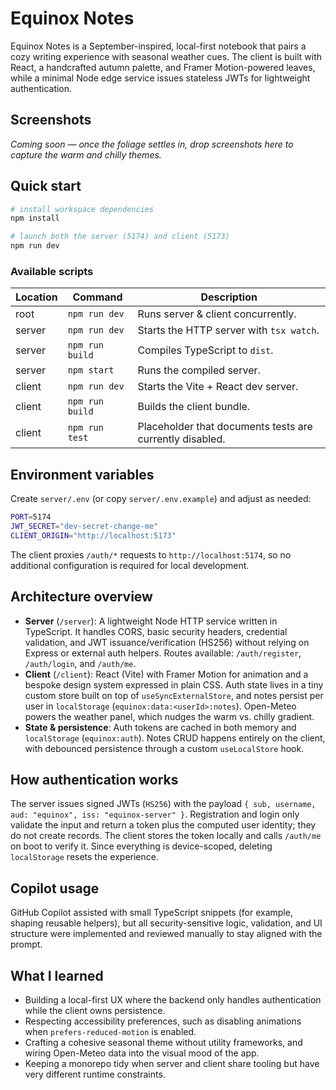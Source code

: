 # Equinox Notes

Equinox Notes is a September-inspired, local-first notebook that pairs a cozy writing experience with seasonal weather cues. The client is built with React, a handcrafted autumn palette, and Framer Motion-powered leaves, while a minimal Node edge service issues stateless JWTs for lightweight authentication.

## Screenshots

_Coming soon — once the foliage settles in, drop screenshots here to capture the warm and chilly themes._

## Quick start

```bash
# install workspace dependencies
npm install

# launch both the server (5174) and client (5173)
npm run dev
```

### Available scripts

| Location | Command | Description |
| --- | --- | --- |
| root | `npm run dev` | Runs server & client concurrently. |
| server | `npm run dev` | Starts the HTTP server with `tsx watch`. |
| server | `npm run build` | Compiles TypeScript to `dist`. |
| server | `npm start` | Runs the compiled server. |
| client | `npm run dev` | Starts the Vite + React dev server. |
| client | `npm run build` | Builds the client bundle. |
| client | `npm run test` | Placeholder that documents tests are currently disabled. |

## Environment variables

Create `server/.env` (or copy `server/.env.example`) and adjust as needed:

```bash
PORT=5174
JWT_SECRET="dev-secret-change-me"
CLIENT_ORIGIN="http://localhost:5173"
```

The client proxies `/auth/*` requests to `http://localhost:5174`, so no additional configuration is required for local development.

## Architecture overview

- **Server** (`/server`): A lightweight Node HTTP service written in TypeScript. It handles CORS, basic security headers, credential validation, and JWT issuance/verification (HS256) without relying on Express or external auth helpers. Routes available: `/auth/register`, `/auth/login`, and `/auth/me`.
- **Client** (`/client`): React (Vite) with Framer Motion for animation and a bespoke design system expressed in plain CSS. Auth state lives in a tiny custom store built on top of `useSyncExternalStore`, and notes persist per user in `localStorage` (`equinox:data:<userId>:notes`). Open-Meteo powers the weather panel, which nudges the warm vs. chilly gradient.
- **State & persistence**: Auth tokens are cached in both memory and `localStorage` (`equinox:auth`). Notes CRUD happens entirely on the client, with debounced persistence through a custom `useLocalStore` hook.

## How authentication works

The server issues signed JWTs (`HS256`) with the payload `{ sub, username, aud: "equinox", iss: "equinox-server" }`. Registration and login only validate the input and return a token plus the computed user identity; they do not create records. The client stores the token locally and calls `/auth/me` on boot to verify it. Since everything is device-scoped, deleting `localStorage` resets the experience.

## Copilot usage

GitHub Copilot assisted with small TypeScript snippets (for example, shaping reusable helpers), but all security-sensitive logic, validation, and UI structure were implemented and reviewed manually to stay aligned with the prompt.

## What I learned

- Building a local-first UX where the backend only handles authentication while the client owns persistence.
- Respecting accessibility preferences, such as disabling animations when `prefers-reduced-motion` is enabled.
- Crafting a cohesive seasonal theme without utility frameworks, and wiring Open-Meteo data into the visual mood of the app.
- Keeping a monorepo tidy when server and client share tooling but have very different runtime constraints.
